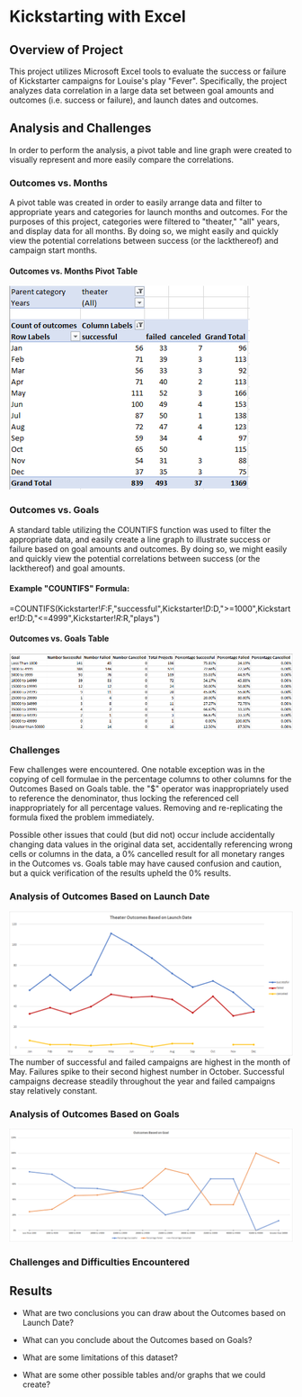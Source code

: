 # Kickstarting with Excel

## Overview of Project
This project utilizes Microsoft Excel tools to evaluate the success or failure of Kickstarter campaigns for Louise's play "Fever". Specifically, the project analyzes data correlation in a large data set between goal amounts and outcomes (i.e. success or failure), and launch dates and outcomes.

## Analysis and Challenges
In order to perform the analysis, a pivot table and line graph were created to visually represent and more easily compare the correlations.  

### Outcomes vs. Months
A pivot table was created in order to easily arrange data and filter to appropriate years and categories for launch months and outcomes. For the purposes of this project, categories were filtered to "theater," "all" years, and display data for all months. By doing so, we might easily and quickly view the potential correlations between success (or the lackthereof) and campaign start months.
#### Outcomes vs. Months Pivot Table
![Outcomes Based on Month Pivot Table](resources/Outcomes_Launch_Pivot.PNG)

### Outcomes vs. Goals
A standard table utilizing the COUNTIFS function was used to filter the appropriate data, and easily create a line graph to illustrate success or failure based on goal amounts and outcomes.  By doing so, we might easily and quickly view the potential correlations between success (or the lackthereof) and goal amounts.
#### Example "COUNTIFS" Formula:  
=COUNTIFS(Kickstarter!$F:$F,"successful",Kickstarter!$D:$D,">=1000",Kickstarter!$D:$D,"<=4999",Kickstarter!$R:$R,"plays")
#### Outcomes vs. Goals Table
![Outcomes Based on Goals Table](resources/Outcomes_Goals_Table.PNG)

### Challenges
Few challenges were encountered.  One notable exception was in the copying of cell formulae in the percentage columns to other columns for the Outcomes Based on Goals table.  the "$" operator was inappropriately used to reference the denominator, thus locking the referenced cell inappropriately for all percentage values.  Removing and re-replicating the formula fixed the problem immediately.

Possible other issues that could (but did not) occur include accidentally changing data values in the original data set, accidentally referencing wrong cells or columns in the data, a 0% cancelled result for all monetary ranges in the Outcomes vs. Goals table may have caused confusion and caution, but a quick verification of the results upheld the 0% results.

### Analysis of Outcomes Based on Launch Date
![Outcomes vs. Launch](resources/Theater_Outcomes_vs_Launch.png)
The number of successful and failed campaigns are highest in the month of May.  Failures spike to their second highest number in October.  Successful campaigns decrease steadily throughout the year and failed campaigns stay relatively constant. 

### Analysis of Outcomes Based on Goals
![Outcomes vs. Goals](resources/Outcomes_vs_Goals.png)

### Challenges and Difficulties Encountered

## Results

- What are two conclusions you can draw about the Outcomes based on Launch Date?

- What can you conclude about the Outcomes based on Goals?

- What are some limitations of this dataset?

- What are some other possible tables and/or graphs that we could create?
